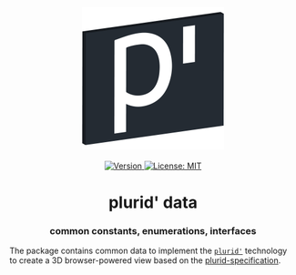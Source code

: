 <p align="center">
    <img src="https://raw.githubusercontent.com/plurid/plurid/master/about/identity/plurid-p-logo.png" height="250px">
    <br />
    <br />
    <a target="_blank" href="https://www.npmjs.com/package/@plurid/plurid-data">
        <img src="https://img.shields.io/npm/v/@plurid/plurid-data.svg?logo=npm&colorB=1380C3&style=for-the-badge" alt="Version">
    </a>
    <a target="_blank" href="https://github.com/plurid/plurid/blob/master/packages/plurid-web/plurid-data/LICENSE">
        <img src="https://img.shields.io/badge/license-MIT-blue.svg?colorB=1380C3&style=for-the-badge" alt="License: MIT">
    </a>
</p>



<h1 align="center">
    plurid' data
</h1>


<h3 align="center">
    common constants, enumerations, interfaces
</h3>



The package contains common data to implement the [`plurid'`](https://gtihub.com/plurid/plurid) technology to create a 3D browser-powered view based on the [plurid-specification](https://github.com/plurid/plurid/tree/master/packages/plurid-specification).
